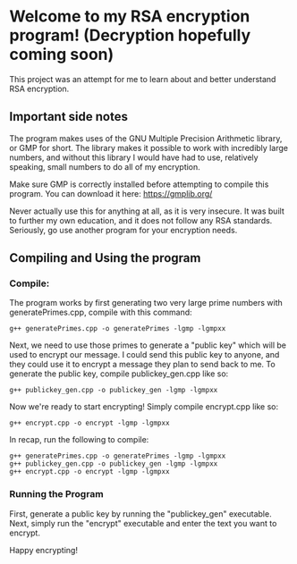 # Welcome to my RSA encryption program! (Decryption hopefully coming soon)
This project was an attempt for me to learn about and better understand RSA encryption.


## Important side notes
The program makes uses of the GNU Multiple Precision Arithmetic library, or GMP for short.
The library makes it possible to work with incredibly large numbers, and without this 
library I would have had to use, relatively speaking, small numbers to do all of my 
encryption. 

Make sure GMP is correctly installed before attempting to compile this program.
You can download it here:
https://gmplib.org/


Never actually use this for anything at all, as it is very insecure.
It was built to further my own education, and it does not follow any RSA standards. 
Seriously, go use another program for your encryption needs.

## Compiling and Using the program
### Compile:
The program works by first generating two very large prime numbers with generatePrimes.cpp,
compile with this command:
```
g++ generatePrimes.cpp -o generatePrimes -lgmp -lgmpxx
```

Next, we need to use those primes to generate a "public key" which will be used to encrypt our
message. I could send this public key to anyone, and they could use it to encrypt a message they plan to send back to me. 
To generate the public key, compile publickey_gen.cpp like so:
```
g++ publickey_gen.cpp -o publickey_gen -lgmp -lgmpxx
```

Now we're ready to start encrypting! Simply compile encrypt.cpp like so:
```
g++ encrypt.cpp -o encrypt -lgmp -lgmpxx
```

In recap, run the following to compile:
```
g++ generatePrimes.cpp -o generatePrimes -lgmp -lgmpxx
g++ publickey_gen.cpp -o publickey_gen -lgmp -lgmpxx
g++ encrypt.cpp -o encrypt -lgmp -lgmpxx
```
### Running the Program
First, generate a public key by running the "publickey_gen" executable.
Next, simply run the "encrypt" executable and enter the text you want to encrypt.

Happy encrypting!
